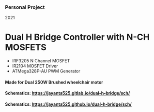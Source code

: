 ### Personal Project

2021

# Dual H Bridge Controller with N-CH MOSFETS

- IRF3205 N Channel MOSFET
- IR2104 MOSFET Driver
- ATMega328P-AU PWM Generator


#### Made for Dual 250W Brushed wheelchair motor
#### Schematics: https://jayanta525.gitlab.io/dual-h-bridge/sch/
#### Schematics: https://jayanta525.github.io/dual-h-bridge/sch/
